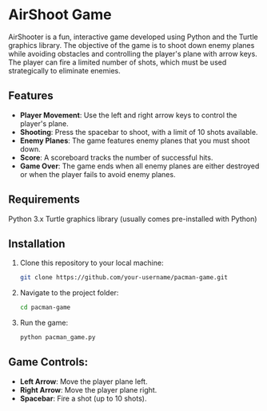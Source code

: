 # AirShoot Game

AirShooter is a fun, interactive game developed using Python and the Turtle graphics library. The objective of the game is to shoot down enemy planes while avoiding obstacles and controlling the player's plane with arrow keys. The player can fire a limited number of shots, which must be used strategically to eliminate enemies.

## Features

- **Player Movement**: Use the left and right arrow keys to control the player's plane.
- **Shooting**: Press the spacebar to shoot, with a limit of 10 shots available.
- **Enemy Planes**: The game features enemy planes that you must shoot down.
- **Score**: A scoreboard tracks the number of successful hits.
- **Game Over**: The game ends when all enemy planes are either destroyed or when the player fails to avoid enemy planes.
  
## Requirements

Python 3.x
Turtle graphics library (usually comes pre-installed with Python)

## Installation

1. Clone this repository to your local machine:
    ```bash
    git clone https://github.com/your-username/pacman-game.git
    ```
2. Navigate to the project folder:
    ```bash
    cd pacman-game
    ```
3. Run the game:
    ```bash
    python pacman_game.py
    ```

## Game Controls:

- **Left Arrow**: Move the player plane left.
- **Right Arrow**: Move the player plane right.
- **Spacebar**: Fire a shot (up to 10 shots).
